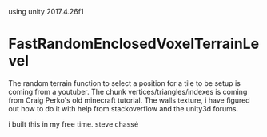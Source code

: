 using unity 2017.4.26f1
# FastRandomEnclosedVoxelTerrainLevel
The random terrain function to select a position for a tile to be setup is coming from a youtuber. The chunk vertices/triangles/indexes is coming from Craig Perko's old minecraft tutorial. The walls texture, i have figured out how to do it with help from stackoverflow and the unity3d forums.

i built this in my free time.
steve chassé
